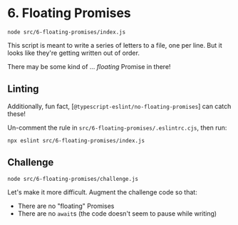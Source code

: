 # 6. Floating Promises

```shell
node src/6-floating-promises/index.js
```

This script is meant to write a series of letters to a file, one per line.
But it looks like they're getting written out of order.

There may be some kind of ... _floating_ Promise in there!

## Linting

Additionally, fun fact, [`@typescript-eslint/no-floating-promises`] can catch these!

Un-comment the rule in `src/6-floating-promises/.eslintrc.cjs`, then run:

```shell
npx eslint src/6-floating-promises/index.js
```

## Challenge

```shell
node src/6-floating-promises/challenge.js
```

Let's make it more difficult.
Augment the challenge code so that:

- There are no "floating" Promises
- There are no `await`s (the code doesn't seem to pause while writing)
